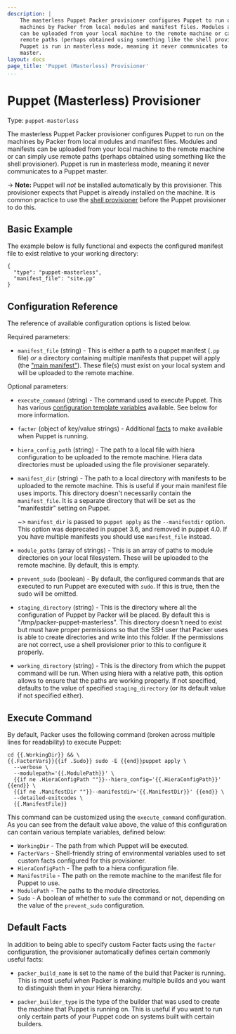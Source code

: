 ```yaml
---
description: |
    The masterless Puppet Packer provisioner configures Puppet to run on the
    machines by Packer from local modules and manifest files. Modules and manifests
    can be uploaded from your local machine to the remote machine or can simply use
    remote paths (perhaps obtained using something like the shell provisioner).
    Puppet is run in masterless mode, meaning it never communicates to a Puppet
    master.
layout: docs
page_title: 'Puppet (Masterless) Provisioner'
...
```


# Puppet (Masterless) Provisioner

Type: `puppet-masterless`

The masterless Puppet Packer provisioner configures Puppet to run on the
machines by Packer from local modules and manifest files. Modules and manifests
can be uploaded from your local machine to the remote machine or can simply use
remote paths (perhaps obtained using something like the shell provisioner).
Puppet is run in masterless mode, meaning it never communicates to a Puppet
master.

-&gt; **Note:** Puppet will *not* be installed automatically by this
provisioner. This provisioner expects that Puppet is already installed on the
machine. It is common practice to use the [shell
provisioner](/docs/provisioners/shell.html) before the Puppet provisioner to do
this.

## Basic Example

The example below is fully functional and expects the configured manifest file
to exist relative to your working directory:

``` {.javascript}
{
  "type": "puppet-masterless",
  "manifest_file": "site.pp"
}
```

## Configuration Reference

The reference of available configuration options is listed below.

Required parameters:

- `manifest_file` (string) - This is either a path to a puppet manifest
  (`.pp` file) *or* a directory containing multiple manifests that puppet will
  apply (the ["main
  manifest"](https://docs.puppetlabs.com/puppet/latest/reference/dirs_manifest.html)).
  These file(s) must exist on your local system and will be uploaded to the
  remote machine.

Optional parameters:

- `execute_command` (string) - The command used to execute Puppet. This has
  various [configuration template
  variables](/docs/templates/configuration-templates.html) available. See below
  for more information.

- `facter` (object of key/value strings) - Additional
  [facts](http://puppetlabs.com/puppet/related-projects/facter) to make
  available when Puppet is running.

- `hiera_config_path` (string) - The path to a local file with hiera
  configuration to be uploaded to the remote machine. Hiera data directories
  must be uploaded using the file provisioner separately.

- `manifest_dir` (string) - The path to a local directory with manifests to be
  uploaded to the remote machine. This is useful if your main manifest file
  uses imports. This directory doesn't necessarily contain the `manifest_file`.
  It is a separate directory that will be set as the "manifestdir" setting
  on Puppet.

  \~&gt; `manifest_dir` is passed to `puppet apply` as the
  `--manifestdir` option. This option was deprecated in puppet 3.6, and removed
  in puppet 4.0. If you have multiple manifests you should use
  `manifest_file` instead.

- `module_paths` (array of strings) - This is an array of paths to module
  directories on your local filesystem. These will be uploaded to the
  remote machine. By default, this is empty.

- `prevent_sudo` (boolean) - By default, the configured commands that are
  executed to run Puppet are executed with `sudo`. If this is true, then the
  sudo will be omitted.

- `staging_directory` (string) - This is the directory where all the
  configuration of Puppet by Packer will be placed. By default this
  is "/tmp/packer-puppet-masterless". This directory doesn't need to exist but
  must have proper permissions so that the SSH user that Packer uses is able to
  create directories and write into this folder. If the permissions are not
  correct, use a shell provisioner prior to this to configure it properly.

- `working_directory` (string) - This is the directory from which the puppet
  command will be run. When using hiera with a relative path, this option allows
  to ensure that the paths are working properly. If not specified, defaults to
  the value of specified `staging_directory` (or its default value if not
  specified either).

## Execute Command

By default, Packer uses the following command (broken across multiple lines for
readability) to execute Puppet:

``` {.liquid}
cd {{.WorkingDir}} && \
{{.FacterVars}}{{if .Sudo}} sudo -E {{end}}puppet apply \
  --verbose \
  --modulepath='{{.ModulePath}}' \
  {{if ne .HieraConfigPath ""}}--hiera_config='{{.HieraConfigPath}}' {{end}} \
  {{if ne .ManifestDir ""}}--manifestdir='{{.ManifestDir}}' {{end}} \
  --detailed-exitcodes \
  {{.ManifestFile}}
```

This command can be customized using the `execute_command` configuration. As you
can see from the default value above, the value of this configuration can
contain various template variables, defined below:

- `WorkingDir` - The path from which Puppet will be executed.
- `FacterVars` - Shell-friendly string of environmental variables used to set
  custom facts configured for this provisioner.
- `HieraConfigPath` - The path to a hiera configuration file.
- `ManifestFile` - The path on the remote machine to the manifest file for
  Puppet to use.
- `ModulePath` - The paths to the module directories.
- `Sudo` - A boolean of whether to `sudo` the command or not, depending on the
  value of the `prevent_sudo` configuration.

## Default Facts

In addition to being able to specify custom Facter facts using the `facter`
configuration, the provisioner automatically defines certain commonly useful
facts:

- `packer_build_name` is set to the name of the build that Packer is running.
  This is most useful when Packer is making multiple builds and you want to
  distinguish them in your Hiera hierarchy.

- `packer_builder_type` is the type of the builder that was used to create the
  machine that Puppet is running on. This is useful if you want to run only
  certain parts of your Puppet code on systems built with certain builders.
